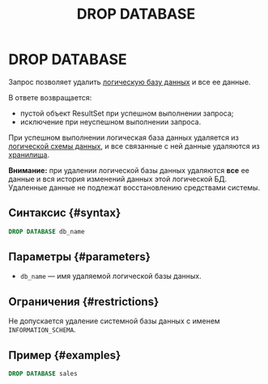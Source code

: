 ﻿---
layout: default
title: DROP DATABASE
nav_order: 16
parent: Запросы SQL+
grand_parent: Справочная информация
has_children: false
has_toc: false
---

# DROP DATABASE

Запрос позволяет удалить [логическую базу данных](../../../overview/main_concepts/logical_db/logical_db.md) 
и все ее данные.

В ответе возвращается:
*   пустой объект ResultSet при успешном выполнении запроса;
*   исключение при неуспешном выполнении запроса.

При успешном выполнении логическая база данных удаляется из 
[логической схемы данных](../../../overview/main_concepts/logical_schema/logical_schema.md), 
и все связанные с ней данные удаляются из [хранилища](../../../overview/main_concepts/data_storage/data_storage.md).

**Внимание:** при удалении логической базы данных удаляются **все** ее данные и вся история изменений 
данных этой логической БД. Удаленные данные не подлежат восстановлению средствами системы.

## Синтаксис {#syntax}

```sql
DROP DATABASE db_name
```

## Параметры {#parameters}

*   `db_name` — имя удаляемой логической базы данных.

## Ограничения {#restrictions}

Не допускается удаление системной базы данных с именем `INFORMATION_SCHEMA`.

## Пример {#examples}

```sql
DROP DATABASE sales
```